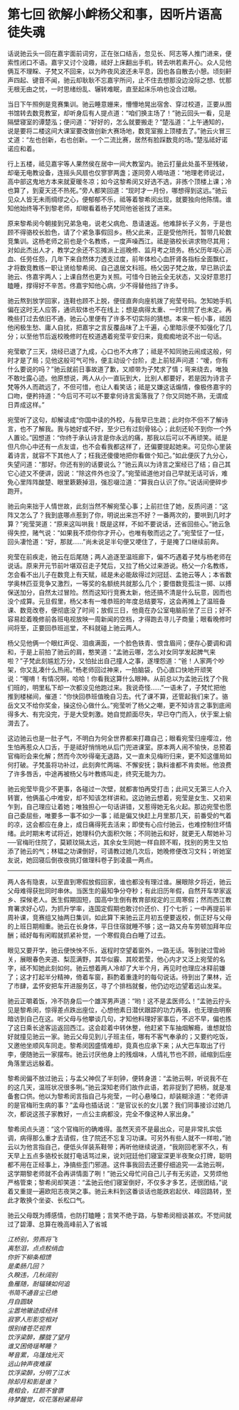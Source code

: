# 第七回 欲解小衅杨父和事，因听片语高徒失魂

话说驰云头一回在嘉宇面前词穷，正在张口结舌，忽见长、阿志等人推门进来，便索性闭口不语。嘉宇又讨个没趣，祗好上床翻出手机，转去哄若素开心。众人见他俩互不理睬、子梵又不回来，以为昨夜风波还未平息，因也各自散去小憩。顷刻鼾声四起、键音不闻，驰云却耿耿不忘嘉宇所问，止不住去想那没边没际之想、忧那无根无由之忧，一时思绪纷乱、辗转难眠，直至起床乐响也没合过眼。

当日下午照例是竞赛集训。驰云睡意姗来，懵懵地晃出宿舍、穿过校道，正要从图书馆转去数竞教室，却听身后有人提点道：“咱们换主场了！”驰云回头一看，见是隔壁寝室的谭楚泓；便问道：“好好的，怎么就要搬走？”楚泓道：“上午通知的，说是要将二楼这间大课室要改做创新大赛场地，数竞室搬上顶楼去了。”驰云火冒三丈道：“左也创新，右也创新。一个二流比赛，居然有脸踩数竞的场。”楚泓祗好诺诺应和着。

行上五楼，祗见嘉宇等人果然侯在居中一间大教室内。驰云打量此处虽不至残破，却毫无电教设备，连摇头风扇也仅寥寥两盏；遂同旁人嘀咕道：“地理老师说过，高中部这鬼地方本来就夏暖冬凉；如今这黎希闵又好选不选，非拣个顶楼上课；冷也算了，到夏天还不热死。”旁人都笑回道：“现时才一月份，哪想得到这远。”驰云见众人皆无未雨绸缪之心，便郁郁不乐，祗等着黎希闵出现，就要独向他陈情。谁知他始终等不到黎老师，却眼看着杨子梵同他爸爸找了进来。

原来黎希闵今朝接到兄弟急电，说老父病危、恳请速返。他难辞长子义务，于是也顾不得骆校长脸色，请了个紧急事假回乡。杨父此来，正是受他所托，暂带几轮数竞集训。这杨老师之前也是个名教练，一度声噪西江。祗是骆校长讲求物尽其用；对如此杰出人才，教学之余还不忘摊派上巡晚修、监月考之琐务。杨父历年呕心沥血、任劳任怨，几年下来自然体力透支过度，前年体检心血肝肾各指标全面飘红，才将数竞教练一职让贤给黎希闵、自己退居文科班。杨父因子梵之故，早已熟识孟驰云、佟嘉宇两人；上课自然也更为关照。可惜今日驰云全无状态，又没好意思打瞌睡，撑得好不辛苦。佟嘉宇知他心病，少不得替他挡了许多。

驰云熬到放学回家，连鞋也顾不上脱，便径直奔向座机拨了宛莹号码。怎知她手机偏在这时无人应答，通讯软体也不在线上；想是病得太重、一时住院了也未定。再晚些打过去依旧不通，驰云心里便有了许多不切实际的猜想。本来一桩小事，祗因他闲极生愁、庸人自扰，把嘉宇之言反覆品味了上千遍，心里暗示便不知强化了几分；以至他节后返校晚修时在校道遇着宛莹平安归来，竟痴痴地说不出一句话。

宛莹歇了三天，烧经已退了九成，心口也不大疼了；祗是不知同驰云闹成这般，何时才是了局；见他这般可气可怜，便主动设个台阶，走上前轻声问道：“嗳，你有什么要说的吗？”驰云就前日事故道了歉，又顺带为子梵求了情；弯来绕去，唯独不敢吐露心迹。他原想说，两人从小一直玩到大，比别人都要好，若是因为诗言子梵等外人而疏远了，不但可惜，也让人看笑话；祗是又嫌这话煽情，像极佟嘉宇的口吻，便矜持道：“今后可不可以不要拿何诗言奚落我了？你又同她不熟，无谓成日弄成这样。”

宛莹听了这句，却解读成“你国中读的外校，与我早已生疏；此时你不但不了解诗言，也不了解我。我与她好或不好，至少已有过刻骨铭心；此刻还轮不到你一个外人置论。”因想道：“你终于承认诗言是你永远的痛，那我以后可以不再顽笑。祗是但凡你心中还有一点友谊，也不会看我都这样了，还偏要提起她来。可见你心里装着诗言，就容不下其他人了；枉我还傻傻地把你看做个知己。”如此便灰了九分心，失望问道：“那好。你还有别的话要说么？”驰云真以为诗言之案经已了结；自己其它心迹又不便讲，因说：“除这件外也没了。”宛莹祗道他对自己早就无话可诉，难免心里阵阵酸楚、眼里簌簌掉泪，强忍啜泣道：“算我白认识了你。”说话间便碎步跑开。

驰云向来拙于人情世故，此刻当然不解宛莹心事；上前拦住了她，反质问道：“这阵又怎么了？我到底哪点惹到了你，明说出来岂不好？一番两次的，要哄到几时才算？”宛莹哭道：“原来这叫哄我！既是这样，不如不要说话，还省回些心。”驰云急得失控，赌气说：“如果我不烦你你才开心，也唯有敬而远之了。”宛莹怔了一怔，回头凄怆道：“好，那就……”尚未说足半句便又哽住了，于是掩了口继续前奔。

宛莹在前疾走，驰云在后尾随；两人追逐至温班廊下，偏不巧遇着子梵与杨老师在说话。原来开元节前叶堪双召走子梵后，又拉了杨父过来游说。杨父一介名教练，怎会看不出儿子在数竞上有天赋，祗是未必能敌得过刘冠廷、孟驰云等人；本省数学奥林匹亚竞争又激烈，一等奖的名额统共就那么几个；要借数竞孤注一掷、以搏保送加分，自然太过冒险。然而这知行竞赛太新，他还搞不清是什么玩意，因而也没个成算。元旦假里，杨父本有一堆恭班的年度总结要写，这会再摊上了温班备课、数竞改卷，便彻底没了时间；放假三日，他竟在办公室电脑前坐了三日；好不容易趁着晚修前各班电视放映一周新闻的空档，才得跑去寻儿子商量；眼看晚修时间将至，正要回恭班巡堂，不料就碰上驰云两人。

杨父见他俩一个眼红声促、泪痕满面，一个脸色铁青、恨含眉间；便存心要调和调和，于是上前拍了驰云的肩，憨笑道：“孟驰云哪，怎么对女同学发起脾气来啦？”子梵此刻尴尬万分，又怕扯出自己撞人之事，遂埋怨道：“爸！人家两个吵架，你又乱凑什么热闹。”杨老师回过神来，一拍脑袋，仍心直口快地开顽笑说：“喔唷！有情况啊，哈哈！你看我这算什么眼神。从前总以为孟驰云找了个我们班的，明里私下却一次都没见他跑过来。我说奇怪……”一语未了，子梵忙把他推到楼梯间，催道：“你快回恭班值晚自习去。代了课不算，还管起我们来了。骆岳文又不给你奖金，操这份心做什么。”宛莹听了杨父之嘲，更不知诗言之事到底闹得多大、有完没完，于是大受刺激。她自觉颜面尽失，早已夺门而入，伏于案上偷潸去了。

这边驰云也是一肚子气，不明白为何全世界都来打趣自己；眼看宛莹归座嘤泣，他生怕再惹众人口舌，于是祗好悄悄地从后门兜进课室。原本两人闹不愉快，总预着官梅珩会来化解；然而今次吵得毫无退路，又一直未见梅珩归来，更不知这僵局如何打破。子梵虽将功补过，此刻奔忙两端、不懈安抚；孰料谁都不肯卖帐。他浪费了许多唇舌，中途再被杨父与叶教练叫走，终究无能为力。

驰云宛莹毕竟少不更事，各碰过一次壁，就都害怕再受打击；此间又无第三人介入转寰，他俩虽心中难安，却不知该怎样讲和。这边驰云想着，宛莹是女生、又初来乍到，自己理应让着她；唯独担心一句话讲错，又惹得她无名火起。那边宛莹也愿自己委屈些，唯要多一事不如少一事；祗是偏又快赶上月里那几天，前番受的气着的凉，这会都应在身上，成日痛得死去活来；即使有心应付驰云，也难控制住坏情绪。此时期末考试将近，她理科仍大面积欠账；不同驰云和好，就更无人帮她补习──官梅珩住院了，莫颖玟隔太远，其余女生同她一样自顾不暇，找别的男生又怕添了驰云的气；林韫之功课倒好，可请教过她几次后，她晚修便改习文科；听她室友说，她回寝后倒夜夜挑灯做理科卷子到凌晨一两点。

---

两人各有隐衷，以至直到寒假放假回家，谁也都没有理过谁。展眼除夕将近，驰云父母难得获批同时串休。当医生的最知争分夺秒；有此旧历年假，自然开车举家返乡、探候老人。医生假期固短，国高中生倒有教育部规定的三周寒假；然而西江教育署求好心切，为抓升学率，连国定假期也敢讨价还价、打个七折；一中再提前半周补课，竞赛组又抽两日集训，如此算下来驰云正月初五便要返校，倒正好与父母的上班日期相重。驰云在长身体，平日住宿就睡不够；这一路又舟车劳顿加拜年应酬；祗好每有闲暇就抓紧补觉，一个寒假竟白白睡了过去。

眼见又要开学，驰云便怏怏不乐，返程时空望着窗外，一路无话。等到驶过雪岭关，展眼春色夹道、梨蕊满野，其华似霰、其皎若莹，他心内才又泛上宛莹的名字，祗不知她此刻如何。驰云想着两人冷却了大半个月，再见时也理应冰释前嫌了；这才打起半分精神，倚着车窗，斟酌着重逢时的每句说话。待到出了果林，近了市肆，孟怀安把车开进服务区，寻了个排档就餐，他仍边吃边望着远山发呆。

驰云正嚼着饭，冷不防身后一个雄浑男声道：“哟！这不是孟医师么！”孟驰云拧头见是黎希闵，惊得差点跌出座位，心想他素日潜伏跟踪的功力再强，也无理由明察暗访到自己在这。听父母与他攀谈几句，才知他料理好家事后，不迟不早，偏也拣了这日乘长途客运返回西江。这会趁着中转休整，他赶紧下车抽烟解瘾，谁想就恰好就撞见驰云一家。驰云父母见到儿子班主任，哪有不客气奉承的；又要约吃饭，又邀他坐顺风车同走。黎希闵因盛情难却，竟真也应承下来；从大巴车取出了行李，便随驰云一家摆布。驰云讨厌他身上的残烟味，人情礼节也不顾，祗缩到后座角落里远远躲着。

黎希闵偏不放过驰云；与孟父神侃了半刻钟，便转身道：“孟驰云啊，听说我不在的这几天，温班状况很多咧。”驰云深知老师们故作此语，若非捉到了把柄，就是准备套口供。他以为黎希闵言指自己与宛莹，一时心悬嗓口，却装糊涂道：“老师讲的是官梅珩生病的事？”孟母也插话说：“是官议长的女儿罢？我们同事接诊过她几次，都说这孩子家教好，一点公主病都没，完全不像这种人家出身。”

黎希闵点头道：“这个官梅珩的确难得。虽然天资不是最出众，可是非常扎实低调，病得那么重才去请假，住了院还不忘复习功课。可另外有些人就不一样啦，”驰云以为他言指自己，便低头佯装系鞋带；再听他继续说道，“我刚回老家不久，有天早上五点多骆校长就打电话骂过来，说刘冠廷他们寝室深更半夜聚众打牌，聪明都不用在正经事上，净搞些歪门邪道。这件事我回去还要仔细追究──孟驰云啊，这学期黎老师就不会再讲情面了咧！”驰云父母忙问自己儿子有无劣迹，又劳烦他严格管束；黎希闵却笑道：“孟驰云他们寝室倒好，不仅多才多艺，还很团结，”说着又重提一遍欧阳志夜哭之事。驰云未料到这番谈话也能跌宕起伏、峰回路转，至此才敢换个坐姿、长松口气。

驰云父母既为搏感情，也防打瞌睡；言笑不绝于路，与黎希闵相谈甚欢。不觉间就过了碧潭、总算在晚高峰前入了省城

*江桥别，劳燕将飞*  
*离愁泪，点点鲛绡血*  
*你折下柳条相馈*  
*是柔肠几回？*  
*久睽违，几秋阔别*  
*鱼雁随，耐辐辏如何追*  
*书简不通音尘已绝*  
*月自圆缺*  
*尘嚣地辙迹成经纬*  
*寂寥人形影空相对*  
*恨别绪苍茫视界*  
*饮浮梁醉，朦胧了望月*  
*谁又困倚瑶琴睡？*  
*琴音累，乌篷烛光灭*  
*远山钟声夜难寐*  
*饮浮梁醉，分明了江水*  
*除却月和影是谁？*  
*竟相会，红颜不曾隳*  
*待梦醒觉，叹花落粉黛易碎*  

